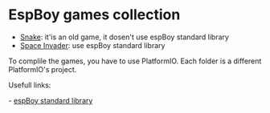 <h1> EspBoy games collection</h1>

- <a  href="https://github.com/LucaCarrero/espBoy_Lib/tree/master/lib/Menu">Snake</a>: it'is an old game, it dosen't use espBoy standard library
- <a  href="https://github.com/LucaCarrero/EspBoyGames/tree/master/Snake/prova">Space Invader</a>: use espBoy standard library

To complile the games, you have to use PlatformIO. 
Each folder is a different PlatformIO's project.
<p>
Usefull links:<p>
  -  <a  href="https://github.com/LucaCarrero/espBoy_Lib">espBoy standard library</a>

